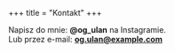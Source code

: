 
+++
title = "Kontakt"
+++

Napisz do mnie: **@og_ulan** na Instagramie.  
Lub przez e-mail: **og.ulan@example.com**
